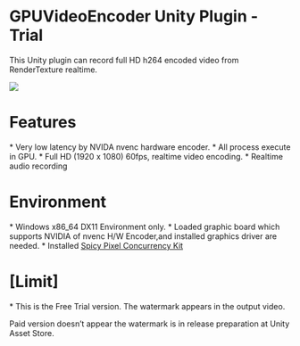 # GPUVideoEncoder Unity Plugin - Trial
This Unity plugin can record full HD h264 encoded video from RenderTexture realtime.

[![](http://img.youtube.com/vi/IRTtlk19mxM/0.jpg)](https://www.youtube.com/watch?v=IRTtlk19mxM)

<h1>Features</h1>
* Very low latency by NVIDA nvenc hardware encoder.
* All process execute in GPU.
* Full HD (1920 x 1080) 60fps, realtime video encoding.
* Realtime audio recording</br>

<h1>Environment</h1>
* Windows x86_64 DX11 Environment only.
* Loaded graphic board which supports NVIDIA of nvenc H/W Encoder,and installed graphics driver are needed.
* Installed <a href="https://www.assetstore.unity3d.com/en/#!/content/3586">Spicy Pixel Concurrency Kit</a>

<h1>[Limit]</h1>
* This is the Free Trial version. The watermark appears in the output video.


Paid version doesn’t appear the watermark is in release preparation at Unity Asset Store.
